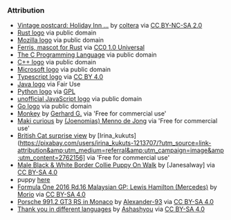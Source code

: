 ### Attribution

* [Vintage postcard: Holiday Inn ...](https://www.flickr.com/photos/christianspenceranderson/23252779882) by [coltera](https://www.flickr.com/photos/christianspenceranderson/) via [CC BY-NC-SA 2.0](https://creativecommons.org/licenses/by-nc-sa/2.0/)
* [Rust logo](https://en.wikipedia.org/wiki/Rust_(programming_language)#/media/File:Rust_programming_language_black_logo.svg) via public domain
* [Mozilla logo](https://en.wikipedia.org/wiki/Mozilla#/media/File:Mozilla_logo.svg) via public domain
* [Ferris, mascot for Rust](https://en.wikipedia.org/wiki/Rust_(programming_language)#/media/File:Rustacean-orig-noshadow.svg) via [CC0 1.0 Universal](https://creativecommons.org/publicdomain/zero/1.0/deed.en)
* [The C Programming Language](https://en.wikipedia.org/wiki/C_(programming_language)#/media/File:The_C_Programming_Language_logo.svg) via public domain
* [C++ logo](https://en.wikipedia.org/wiki/C%2B%2B#/media/File:ISO_C++_Logo.svg) via public domain
* [Microsoft logo](https://en.wikipedia.org/wiki/Microsoft#/media/File:Microsoft_logo_(2012).svg) via public domain
* [Typescript logo](https://en.wikipedia.org/wiki/TypeScript#/media/File:Typescript_logo_2020.svg) via [CC BY 4.0](https://creativecommons.org/licenses/by/4.0/deed.en)
* [Java logo](https://en.wikipedia.org/wiki/Java_(programming_language)#/media/File:Java_programming_language_logo.svg) via Fair Use
* [Python logo](https://en.wikipedia.org/wiki/Python_(programming_language)#/media/File:Python_logo_and_wordmark.svg) via [GPL](https://en.wikipedia.org/wiki/GNU_General_Public_License)
* [unofficial JavaScript logo](https://commons.wikimedia.org/wiki/File:Unofficial_JavaScript_logo_2.svg) via public domain
* [Go logo](https://en.wikipedia.org/wiki/Go_(programming_language)#/media/File:Go_Logo_Blue.svg) via public domain
* [Monkey](https://pixabay.com/photos/animal-monkey-gibbon-mammal-1821737/) by [Gerhard G.](https://pixabay.com/users/blende12-201217/?utm_source=link-attribution&amp;utm_medium=referral&amp;utm_campaign=image&amp;utm_content=1821737) via 'Free for commercial use'
* [Maki curious](https://pixabay.com/photos/maki-curious-halfaap-peekaboo-3295891/) by [(Joenomias) Menno de Jong](https://pixabay.com/users/joenomias-2512814/?utm_source=link-attribution&amp;utm_medium=referral&amp;utm_campaign=image&amp;utm_content=3295891) via 'Free for commercial use' 
* [British Cat surprise view](https://pixabay.com/photos/cat-british-surprise-view-2762156/) by [Irina_kukuts](https://pixabay.com/users/irina_kukuts-1213707/?utm_source=link-attribution&amp;utm_medium=referral&amp;utm_campaign=image&amp;utm_content=2762156] via 'Free for commercial use'
* [Male Black & White Border Collie Puppy On Walk](https://en.wikipedia.org/wiki/Border_Collie#/media/File:Border_collie_different_eyes_dog.jpg) by [Janesalway] via [CC BY-SA 4.0](https://creativecommons.org/licenses/by-sa/4.0/deed.en)
* puppy [here](https://en.wikipedia.org/wiki/Border_Collie#/media/File:Male_Border_Collie_Puppy_On_First_Walk.jpg)
* [Formula One 2016 Rd.16 Malaysian GP: Lewis Hamilton (Mercedes)](https://commons.wikimedia.org/wiki/File:Lewis_Hamilton_2016_Malaysia_FP2_1.jpg) by [Morio](https://commons.wikimedia.org/wiki/User:Morio) via [CC BY-SA 4.0](https://creativecommons.org/licenses/by-sa/4.0/deed.en) 
* [Porsche 991.2 GT3 RS in Monaco](https://en.wikipedia.org/wiki/Porsche_911_GT3#/media/File:Porsche_911_GT3_RS_Monaco_IMG_1174.jpg) by [Alexander-93](https://commons.wikimedia.org/wiki/User:Alexander-93) via [CC BY-SA 4.0](https://creativecommons.org/licenses/by-sa/4.0/deed.en)
* [Thank you in different languages](https://commons.wikimedia.org/wiki/File:Thank-you-word-cloud.jpg) by [Ashashyou](https://commons.wikimedia.org/wiki/User:Ashashyou) via [CC BY-SA 4.0](https://creativecommons.org/licenses/by-sa/4.0/deed.en)
